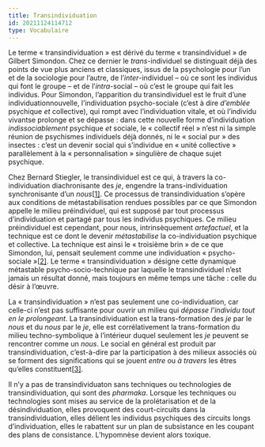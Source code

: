 ```yaml
---
title: Transindividuation
id: 20211124114712
type: Vocabulaire
---
```


Le terme « transindividuation » est dérivé du terme « transindividuel » de Gilbert Simondon. Chez ce dernier le *trans*-individuel se distinguait déjà des points de vue plus anciens et classiques, issus de la psychologie pour l’un et de la sociologie pour l’autre, de l’*inter*-individuel – où ce sont les individus qui font le groupe – et de l’*intra*-social – où c’est le groupe qui fait les individus. Pour Simondon, l’apparition du transindividuel est le fruit d’une individuationnouvelle, l’individuation psycho-sociale (c’est à dire *d’emblée* psychique *et* collective), qui rompt avec l’individuation vitale, et où l’individu vivantse prolonge et se dépasse : dans cette nouvelle forme d’individuation *indissociablement* psychique *et* sociale, le « collectif réel » n’est ni la simple réunion de psychismes individuels déjà donnés, ni le « social pur » des insectes : c’est un devenir social qui s’individue en « unité collective » parallèlement à la « personnalisation » singulière de chaque sujet psychique.

Chez Bernard Stiegler, le transindividuel est ce qui, à travers la co-individuation diachronisante des *je*, engendre la trans-individuation synchronisante d’un *nous*[[1\]](https://arsindustrialis.org/vocabulaire-transindividuation#_ftn1). Ce processus de transindividuation s’opère aux conditions de métastabilisation rendues possibles par ce que Simondon appelle le milieu préindividuel, qui est supposé par tout processus d’individuation et partagé par tous les individus psychiques. Ce milieu préindividuel est cependant, pour nous, intrinsèquement *artefactuel*, et la technique est ce dont le devenir *métastabilise* la co-individuation psychique et collective. La technique est ainsi le « troisième brin » de ce que Simondon, lui, pensait seulement comme une individuation « psycho-sociale »[[2\]](https://arsindustrialis.org/vocabulaire-transindividuation#_ftn2). Le terme « transindividuation » désigne cette dynamique métastable psycho-socio-technique par laquelle le transindividuel n’est jamais un résultat donné, mais toujours en même temps une tâche : celle du désir à l’œuvre.

La « transindividuation » n’est pas seulement une co-individuation, car celle-ci n’est pas suffisante pour ouvrir un milieu qui *dépasse l’individu tout en le prolongeant*. La transindividuation est la trans-formation des *je* par le *nous* et du *nous* par le *je*, elle est corrélativement la trans-formation du milieu techno-symbolique à l’intérieur duquel seulement les *je* peuvent se rencontrer comme un *nous*. Le social en général est produit par transindividuation, c’est-à-dire par la participation à des milieux associés où se forment des significations qui se jouent *entre* ou *à travers* les êtres qu’elles constituent[[3\]](https://arsindustrialis.org/vocabulaire-transindividuation#_ftn3).  

Il n’y a pas de transindividuaton sans techniques ou technologies de transindividuation, qui sont des *pharmaka*. Lorsque les techniques ou technologies sont mises au service de la prolétarisation et de la désindividuation, elles provoquent des court-circuits dans la transindividuation, elles délient les individus psychiques des circuits longs d’individuation, elles le rabattent sur un plan de subsistance en les coupant des plans de consistance. L’hypomnèse devient alors toxique.
